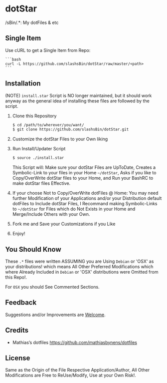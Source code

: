 dotStar
=======

/sBin/.*: My dotFiles &amp; etc

Single Item
-----------
Use cURL to get a Single Item from Repo:

    ```bash
    curl -L https://github.com/slashsBin/dotStar/raw/master/<path>
    ```

Installation
------------
(NOTE) `install.star` Script is NO longer maintained, but it should work anyway as the general idea of installing these files are followed by the script.

1. Clone this Repository

    ```bash
    $ cd /path/to/wherever/you/want/
    $ git clone https://github.com/slashsBin/dotStar.git
    ```

2. Customize the dotStar Files to your Own liking

3. Run Install/Updater Script

    ```bash
    $ source ./install.star
    ```

    This Script will:
    Make sure your dotStar Files are UpToDate,
    Creates a Symbolic-Link to your files in your Home `~/dotStar`,
    Asks if you like to Copy/OverWrite dotStar files to your Home,
    and Run your BashRC to make dotStar files Effective.

4. If your choose Not to Copy/OverWrite dotFiles @ Home:
    You may need further Modification of your Applications and/or your Distribution default dotFiles to Include dotStar Files,
    I Recommand making Symbolic-Links to `~/dotStar` for Files which do Not Exists in your Home and Merge/Include Others with your Own.

5. Fork me and Save your Customizations if you Like

6. Enjoy!

You Should Know
---------------
These `.*` files were written ASSUMING you are Using `Debian` or 'OSX' as your distributions!
which means All Other Preferred Modifications which where Already Included in `Debian` or 'OSX' distributions were Omitted from this Repo!.

For `OSX` you should See Commented Sections.

Feedback
--------
Suggestions and/or Improvements are [Welcome](https://github.com/slashsBin/dotStar/issues).

Credits
-------
* Mathias’s dotfiles https://github.com/mathiasbynens/dotfiles

License
-------
Same as the Origin of the File Respective Application/Author, All Other Modifications are Free to ReUse/Modify, Use at your Own Risk!.
